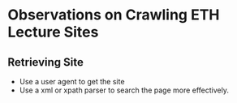 # Observations on Crawling ETH Lecture Sites

## Retrieving Site
- Use a user agent to get the site
- Use a xml or xpath parser to search the page more effectively.
